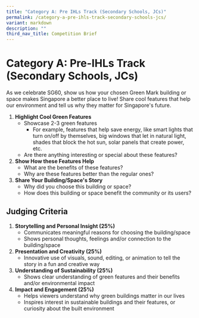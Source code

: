 ```yaml
---
title: "Category A: Pre IHLs Track (Secondary Schools, JCs)"
permalink: /category-a-pre-ihls-track-secondary-schools-jcs/
variant: markdown
description: ""
third_nav_title: Competition Brief
---
```

<h1>Category A: Pre-IHLs Track (Secondary Schools, JCs)</h1>

<p>As we celebrate SG60, show us how your chosen Green Mark building or space makes Singapore a better place to live! Share cool features that help our environment and tell us why they matter for Singapore's future.</p>

<ol>
	<li><strong>Highlight Cool Green Features</strong>
		<ul>
			<li>Showcase 2-3 green features
				<ul>
					<li>For example, features that help save energy, like smart lights that turn on/off by themselves, big windows that let in natural light, shades that block the hot sun, solar panels that create power, etc.</li>
				</ul>
			</li>
			<li>Are there anything interesting or special about these features?</li>
		</ul>
	</li>
	<li><strong>Show How these Features Help</strong>
		<ul>
			<li>What are the benefits of these features?</li>
			<li>Why are these features better than the regular ones?</li>
		</ul>
	</li>
	<li><strong>Share Your Building/Space's Story</strong>
		<ul>
			<li>Why did you choose this building or space?</li>
			<li>How does this building or space benefit the community or its users?</li>
		</ul>
	</li>
</ol>

<h2>Judging Criteria</h2>

<ol>
	<li><strong>Storytelling and Personal Insight (25%)</strong>
		<ul>
			<li>Communicates meaningful reasons for choosing the building/space</li>
			<li>Shows personal thoughts, feelings and/or connection to the building/space</li>
		</ul>
	</li>
	<li><strong>Presentation and Creativity (25%)</strong>
		<ul>
			<li>Innovative use of visuals, sound, editing, or animation to tell the story in a fun and creative way</li>
		</ul>
	</li><li><strong>Understanding of Sustainability (25%)</strong>
		<ul>
			<li>Shows clear understanding of green features and their benefits and/or environmental impact</li>
		</ul>
	</li>
	<li><strong>Impact and Engagement (25%)</strong>
		<ul>
			<li>Helps viewers understand why green buildings matter in our lives</li>
			<li>Inspires interest in sustainable buildings and their features, or curiosity about the built environment</li>
		</ul>
	</li>
</ol>